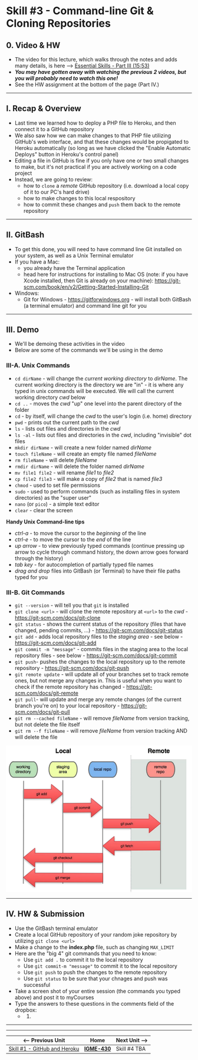 # Skill #3 - Command-line Git & Cloning Repositories

## 0. Video & HW

- The video for this lecture, which walks through the notes and adds many details, is here --> [Essential Skills - Part III (15:53)](https://video.rit.edu/Watch/430-essential-skills-3)
- ***You may have gotten away with watching the previous 2 videos, but you will probably need to watch this one!***
- See the HW assignment at the bottom of the page (Part IV.)

<hr>

## I. Recap & Overview

- Last time we learned how to deploy a PHP file to Heroku, and then connect it to a GitHub repository
- We also saw how we can make changes to that PHP file utilizing GitHub's web interface, and that these changes would be propigated to Heroku automatically (so long as we have clicked the "Enable Automatic Deploys" button in Heroku's control panel)
- Editing a file in GitHub is fine if you only have one or two small changes to make, but it's not practical if you are actively working on a code project
- Instead, we are going to review:
  - how to `clone` a *remote* GitHub repository (i.e. download a local copy of it to our PC's hard drive)
  - how to make changes to this local respository
  - how to commit these changes and `push` them back to the remote repository

<hr>

## II. GitBash

- To get this done, you will need to have command line Git installed on your system, as well as a Unix Terminal emulator
- If you have a Mac:
  - you already have the Terminal application
  - head here for instructions for installing to Mac OS (note: if you have Xcode installed, then Git is already on your machine): https://git-scm.com/book/en/v2/Getting-Started-Installing-Git
- Windows:
  - Git for Windows - https://gitforwindows.org - will install both GitBash (a terminal emulator) and command line git for you

<hr>

## III. Demo

- We'll be demoing these activities in the video
- Below are some of the commands we'll be using in the demo

### III-A. Unix Commands

- `cd dirName` - will change the *current working directory* to *dirName*. The current working directory is the directory we are "in" - it is where any typed in unix commands will be executed. We will call the current working directory *cwd* below
- `cd ..` - moves the *cwd* "up" one level into the parent directory of the folder
- `cd` - by itself, will change the *cwd* to the user's login (i.e. home) directory
- `pwd` - prints out the current path to the *cwd*
- `ls` - lists out files and directories in the *cwd*
- `ls -al` - lists out files and directories in the *cwd*, including "invisible" dot files
- `mkdir dirName` - will create a new folder named *dirName*
- `touch fileName` - will create an empty file named *fileName*
- `rm fileName` - will delete *fileName*
- `rmdir dirName` - will delete the folder named *dirName*
- `mv file1 file2` - will rename *file1* to *file2*
- `cp file2 file3` - will make a copy of *file2* that is named *file3*
- `chmod` - used to set file permissions
- `sudo` - used to perform commands (such as installing files in system directories) as the "super user"
- `nano` (or `pico`) - a simple text editor
- `clear` - clear the screen

**Handy Unix Command-line tips**
- *ctrl-a* - to move the cursor to the *beginning* of the line
- *ctrl-e* - to move the cursor to the *end* of the line
- *up arrow* - to view previously typed commands (continue pressing up arrow to cycle through command history, the down arrow goes forward through the history)
- *tab key* - for autocompletion of partially typed file names
- *drag and drop* files into GitBash (or Terminal) to have their file paths typed for you

### III-B. Git Commands

- `git --version` - will tell you that `git` is installed
- `git clone <url>` - will clone the remote repository at `<url>` to the *cwd* - https://git-scm.com/docs/git-clone
- `git status` - shows the current status of the repository (files that have changed, pending commits, ...) - https://git-scm.com/docs/git-status
- `git add` - adds local repository files to the *staging area* - see below - https://git-scm.com/docs/git-add
- `git commit -m "message"` - commits files in the staging area to the local repository files - see below - https://git-scm.com/docs/git-commit
- `git push`- pushes the changes to the local repository up to the remote repository - https://git-scm.com/docs/git-push
- `git remote update` - will update all of your branches set to track remote ones, but not merge any changes in. This is useful when you want to check if the remote repository has changed - https://git-scm.com/docs/git-remote
- `git pull`- will update and merge any remote changes (of the current branch you're on) to your local repository - https://git-scm.com/docs/git-pull
- `git rm --cached fileName` - will remove *fileName* from version tracking, but not delete the file itself
- `git rm --f fileName` - will remove *fileName* from version tracking AND will delete the file

![screenshot](./_images/ss-18.png)

<hr>

## IV. HW & Submission
- Use the GitBash terminal emulator
- Create a local GitHub repository of your random joke repository by utilizing `git clone <url>`
- Make a change to the **index.php** file, such as changing `MAX_LIMIT`
- Here are the "big 4" git commands that you need to know:
  - Use `git add .` to commit it to the local repository
  - Use `git commit-m "message"` to commit it to the local repository
  - Use `git push` to push the changes to the remote repository
  - Use `git status` to be sure that your chnages and push was successful
- Take a screen shot of your entire session (the commands you typed above) and post it to myCourses
- Type the answers to these questions in the comments field of the dropbox:
  - 1) 




<hr><hr>

| <-- Previous Unit | Home | Next Unit -->
| --- | --- | --- 
|   [Skill #1 - GitHub and Heroku](2-github-and-heroku.md) |  [**IGME-430**](../) | Skill #4 TBA
